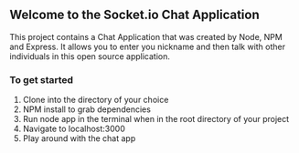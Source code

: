 ## Welcome to the Socket.io Chat Application
This project contains a Chat Application that was created by Node, NPM and Express. It allows you to enter you nickname and then talk with other individuals in this open source application.

### To get started
1. Clone into the directory of your choice
2. NPM install to grab dependencies
3. Run node app in the terminal when in the root directory of your project
4. Navigate to localhost:3000
5. Play around with the chat app
